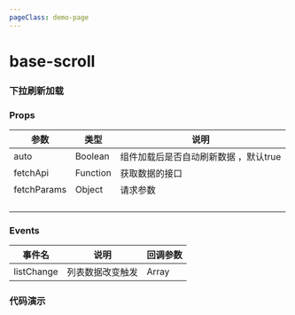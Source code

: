 ```yaml
---
pageClass: demo-page
---
```


# base-scroll

### 下拉刷新加载

### Props

| 参数      | 类型    | 说明                          |
| --------- | ----------------- | ----------------------------- |
| auto | Boolean | 组件加载后是否自动刷新数据 ，默认true |
| fetchApi | Function | 获取数据的接口 |
| fetchParams | Object | 请求参数 |
|  |  |  |
|  |  |  |
|  |  |  |
|  |  |  |

### Events

| 事件名     | 说明             | 回调参数 |
| ---------- | ---------------- | -------- |
| listChange | 列表数据改变触发 | Array    |



### 


### 代码演示

```vue

```



<DemoFrame src="/base-scroll-demo"></DemoFrame>

